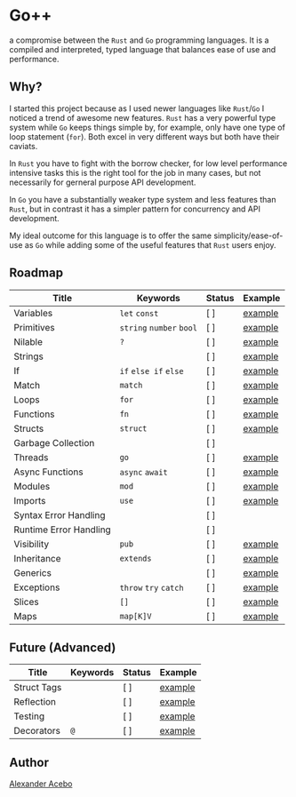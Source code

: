 # Go++

a compromise between the `Rust` and `Go` programming languages. It is a compiled and interpreted, typed language that balances ease of use and performance.

## Why?

I started this project because as I used newer languages like `Rust`/`Go` I noticed a trend of awesome new features. `Rust` has a very powerful type system while `Go` keeps things simple by, for example, only have one type of loop statement (`for`). Both excel in very different ways but both have their caviats.

In `Rust` you have to fight with the borrow checker, for low level performance intensive tasks this is the right tool for the job in many cases, but not necessarily for gerneral purpose API development.

In `Go` you have a substantially weaker type system and less features than `Rust`, but in contrast it has a simpler pattern for concurrency and API development.

My ideal outcome for this language is to offer the same simplicity/ease-of-use as `Go` while adding some of the useful features that `Rust` users enjoy.

## Roadmap

| Title                  | Keywords                 | Status    | Example                               |
|------------------------|--------------------------|-----------|---------------------------------------|
| Variables              | `let` `const`            | [ ]       | [example](./examples/variables.gpp)   |
| Primitives             | `string` `number` `bool` | [ ]       | [example](./examples/primitives.gpp)  |
| Nilable                | `?`                      | [ ]       | [example](./examples/nilable.gpp)     |
| Strings                |                          | [ ]       | [example](./examples/strings.gpp)     |
| If                     | `if` `else if` `else`    | [ ]       | [example](./examples/if.gpp)          |
| Match                  | `match`                  | [ ]       | [example](./examples/match.gpp)       |
| Loops                  | `for`                    | [ ]       | [example](./examples/for.gpp)         |
| Functions              | `fn`                     | [ ]       | [example](./examples/fn.gpp)          |
| Structs                | `struct`                 | [ ]       | [example](./examples/struct.gpp)      |
| Garbage Collection     |                          | [ ]       |                                       |
| Threads                | `go`                     | [ ]       | [example](./examples/go.gpp)          |
| Async Functions        | `async` `await`          | [ ]       | [example](./examples/async.gpp)       |
| Modules                | `mod`                    | [ ]       | [example](./examples/mod.gpp)         |
| Imports                | `use`                    | [ ]       | [example](./examples/use.gpp)         |
| Syntax Error Handling  |                          | [ ]       |                                       |
| Runtime Error Handling |                          | [ ]       |                                       |
| Visibility             | `pub`                    | [ ]       | [example](./examples/visibility.gpp)  |
| Inheritance            | `extends`                | [ ]       | [example](./examples/inheritance.gpp) |
| Generics               |                          | [ ]       | [example](./examples/generics.gpp)    |
| Exceptions             | `throw` `try` `catch`    | [ ]       | [example](./examples/exceptions.gpp)  |
| Slices                 | `[]`                     | [ ]       | [example](./examples/slices.gpp)      |
| Maps                   | `map[K]V`                | [ ]       | [example](./examples/maps.gpp)        |

## Future (Advanced)

| Title                  | Keywords                 | Status    | Example                               |
|------------------------|--------------------------|-----------|---------------------------------------|
| Struct Tags            |                          | [ ]       | [example](./examples/tags.gpp)        |
| Reflection             |                          | [ ]       | [example](./examples/reflection.gpp)  |
| Testing                |                          | [ ]       | [example](./examples/testing.gpp)     |
| Decorators             | `@`                      | [ ]       | [example](./examples/decorators.gpp)  |

## Author

[Alexander Acebo](mailto:aacebowork@gmail.com)
